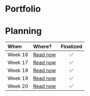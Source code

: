 # Portfolio

# Planning

| When    | Where?                                                                           | Finalized |
| :------ | :------------------------------------------------------------------------------- | :-------: |
| Week 16 | [Read now](https://github.com/mwdossantos/portfolio/blob/master/docs/week-16.md) |    ✅     |
| Week 17 | [Read now](https://github.com/mwdossantos/portfolio/blob/master/docs/week-17.md) |    ✅     |
| Week 18 | [Read now](https://github.com/mwdossantos/portfolio/blob/master/docs/week-18.md) |    ✅     |
| Week 19 | [Read now](https://github.com/mwdossantos/portfolio/blob/master/docs/week-19.md) |    ✅     |
| Week 20 | [Read now](https://github.com/mwdossantos/portfolio/blob/master/docs/week-20.md) |    ✅     |

